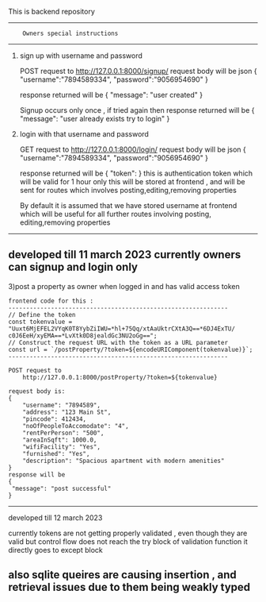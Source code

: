 This is backend repository
____________________________________________

        Owners special instructions 
____________________________________________

1) sign up with username and password

    POST request to
            http://127.0.0.1:8000/signup/
    request body will be json
    {
        "username":"7894589334",
        "password":"9056954690"
    }

    response returned will be 
    {
        "message": "user created"
    }

    Signup occurs only once , if tried again then 
    response returned will be
    {
        "message": "user already exists try to login"
    }

2) login with that username and password

    GET request to
            http://127.0.0.1:8000/login/
    request body will be json
        {
          "username":"7894589334",
          "password":"9056954690"
        }
    
    response returned will be
    {
         "token": 
    }
    this is authentication token which will be valid for 1 hour only
    this will be stored at frontend , and will be sent for routes
    which involves posting,editing,removing properties

    By default it is assumed that we have stored username at frontend
    which will be useful for all further routes involving posting,
    editing,removing properties



------------------------------------------------------------------
developed till 11 march 2023
currently owners can signup and login only 
------------------------------------------------------------------




3)post a property as owner when logged in and has valid access token

    frontend code for this :
    --------------------------------------------------------------
    // Define the token
    const tokenvalue = "Uuxt6MjEFEL2VYqK0T8YybZiIWU=*hl+75Qq/xtAaUktrCXtA3Q==*6DJ4ExTU/  c0J6EeH/xyEMA==*LvXtk0D8jealdGc3NU2oGg==";
    // Construct the request URL with the token as a URL parameter
    const url = `/postProperty/?token=${encodeURIComponent(tokenvalue)}`;
    --------------------------------------------------------------

    POST request to
        http://127.0.0.1:8000/postProperty/?token=${tokenvalue}

    request body is:
    {
        "username": "7894589",
        "address": "123 Main St",
        "pincode": 412434,
        "noOfPeopleToAccomodate": "4",
        "rentPerPerson": "500",
        "areaInSqft": 1000.0,
        "wifiFacility": "Yes",
        "furnished": "Yes",
        "description": "Spacious apartment with modern amenities"
    }
    response will be
    {
     "message": "post successful"
    }


-----------------------------------------------------------------------
developed till 12 march 2023

currently tokens are not getting properly validated , even though
they are valid but control flow does not reach the try block of validation function
it directly goes to except block

also sqlite queires are causing insertion , and retrieval issues due
to them being weakly typed
-----------------------------------------------------------------------
